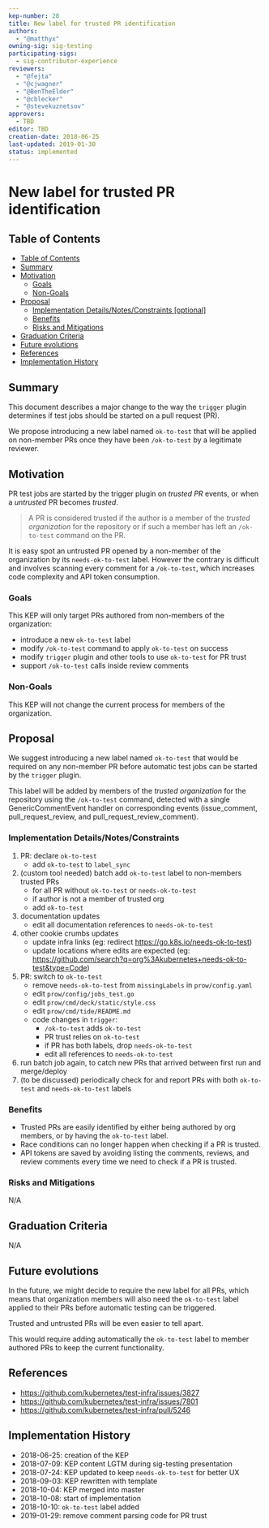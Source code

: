 ```yaml
---
kep-number: 28
title: New label for trusted PR identification
authors:
  - "@matthyx"
owning-sig: sig-testing
participating-sigs:
  - sig-contributor-experience
reviewers:
  - "@fejta"
  - "@cjwagner"
  - "@BenTheElder"
  - "@cblecker"
  - "@stevekuznetsov"
approvers:
  - TBD
editor: TBD
creation-date: 2018-06-25
last-updated: 2019-01-30
status: implemented
---
```


# New label for trusted PR identification

## Table of Contents

* [Table of Contents](#table-of-contents)
* [Summary](#summary)
* [Motivation](#motivation)
  * [Goals](#goals)
  * [Non-Goals](#non-goals)
* [Proposal](#proposal)
  * [Implementation Details/Notes/Constraints [optional]](#implementation-detailsnotesconstraints-optional)
  * [Benefits](#benefits)
  * [Risks and Mitigations](#risks-and-mitigations)
* [Graduation Criteria](#graduation-criteria)
* [Future evolutions](#future-evolutions)
* [References](#references)
* [Implementation History](#implementation-history)

## Summary

This document describes a major change to the way the `trigger` plugin determines if test jobs should be started on a pull request (PR).

We propose introducing a new label named `ok-to-test` that will be applied on non-member PRs once they have been `/ok-to-test` by a legitimate reviewer.

## Motivation

PR test jobs are started by the trigger plugin on *trusted PR* events, or when a *untrusted* PR becomes *trusted*.
> A PR is considered trusted if the author is a member of the *trusted organization* for the repository or if such a member has left an `/ok-to-test` command on the PR.

It is easy spot an untrusted PR opened by a non-member of the organization by its `needs-ok-to-test` label. However the contrary is difficult and involves scanning every comment for a `/ok-to-test`, which increases code complexity and API token consumption.

### Goals

This KEP will only target PRs authored from non-members of the organization:

* introduce a new `ok-to-test` label
* modify `/ok-to-test` command to apply `ok-to-test` on success
* modify `trigger` plugin and other tools to use `ok-to-test` for PR trust
* support `/ok-to-test` calls inside review comments

### Non-Goals

This KEP will not change the current process for members of the organization.

## Proposal

We suggest introducing a new label named `ok-to-test` that would be required on any non-member PR before automatic test jobs can be started by the `trigger` plugin.

This label will be added by members of the *trusted organization* for the repository using the `/ok-to-test` command, detected with a single GenericCommentEvent handler on corresponding events (issue_comment, pull_request_review, and pull_request_review_comment).

### Implementation Details/Notes/Constraints

1. PR: declare `ok-to-test`
   * add `ok-to-test` to `label_sync`
1. (custom tool needed) batch add `ok-to-test` label to non-members trusted PRs
   * for all PR without `ok-to-test` or `needs-ok-to-test`
   * if author is not a member of trusted org
   * add `ok-to-test`
1. documentation updates
   * edit all documentation references to `needs-ok-to-test`
1. other cookie crumbs updates
   * update infra links (eg: redirect https://go.k8s.io/needs-ok-to-test)
   * update locations where edits are expected (eg: https://github.com/search?q=org%3Akubernetes+needs-ok-to-test&type=Code)
1. PR: switch to `ok-to-test`
   * remove `needs-ok-to-test` from `missingLabels` in `prow/config.yaml`
   * edit `prow/config/jobs_test.go`
   * edit `prow/cmd/deck/static/style.css`
   * edit `prow/cmd/tide/README.md`
   * code changes in `trigger`:
      * `/ok-to-test` adds `ok-to-test`
      * PR trust relies on `ok-to-test`
      * if PR has both labels, drop `needs-ok-to-test`
      * edit all references to `needs-ok-to-test`
1. run batch job again, to catch new PRs that arrived between first run and merge/deploy
1. (to be discussed) periodically check for and report PRs with both `ok-to-test` and `needs-ok-to-test` labels

### Benefits

* Trusted PRs are easily identified by either being authored by org members, or by having the `ok-to-test` label.
* Race conditions can no longer happen when checking if a PR is trusted.
* API tokens are saved by avoiding listing the comments, reviews, and review comments every time we need to check if a PR is trusted.

### Risks and Mitigations

N/A

## Graduation Criteria

N/A

## Future evolutions

In the future, we might decide to require the new label for all PRs, which means that organization members will also need the `ok-to-test` label applied to their PRs before automatic testing can be triggered.

Trusted and untrusted PRs will be even easier to tell apart.

This would require adding automatically the `ok-to-test` label to member authored PRs to keep the current functionality.

## References

* https://github.com/kubernetes/test-infra/issues/3827
* https://github.com/kubernetes/test-infra/issues/7801
* https://github.com/kubernetes/test-infra/pull/5246

## Implementation History

* 2018-06-25: creation of the KEP
* 2018-07-09: KEP content LGTM during sig-testing presentation
* 2018-07-24: KEP updated to keep `needs-ok-to-test` for better UX
* 2018-09-03: KEP rewritten with template
* 2018-10-04: KEP merged into master
* 2018-10-08: start of implementation
* 2018-10-10: `ok-to-test` label added
* 2019-01-29: remove comment parsing code for PR trust

